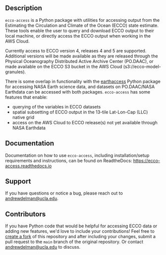 ## Description

`ecco-access` is a Python package with utilities for accessing output from the Estimating the Circulation and Climate of the Ocean (ECCO) state estimate. These tools enable the user to query and download ECCO output to their local machine, or directly access the ECCO output when working in the AWS Cloud.

Currently access to ECCO version 4, releases 4 and 5 are supported. Additional versions will be made available as they are released through the Physical Oceanography Distributed Active Archive Center (PO.DAAC), or made available on the ECCO S3 bucket in the AWS Cloud (s3://ecco-model-granules).

There is some overlap in functionality with the [earthaccess](https://earthaccess.readthedocs.io/en/stable/) Python package for accessing NASA Earth science data, and datasets on PO.DAAC/NASA Earthdata can be accessed with both packages. `ecco-access` has some features that enable:

- querying of the variables in ECCO datasets
- spatial subsetting of ECCO output in the 13-tile Lat-Lon-Cap (LLC) native grid
- access on the AWS Cloud to ECCO release(s) not yet available through NASA Earthdata

## Documentation

Documentation on how to use `ecco-access`, including installation/setup requirements and instructions, can be found on ReadtheDocs: https://ecco-access.readthedocs.io

## Support

If you have questions or notice a bug, please reach out to andrewdelman@ucla.edu.

## Contributors

If you have Python code that would be helpful for accessing ECCO data or adding new features, we'd love to include your contributions! Feel free to [create a fork](https://docs.github.com/en/pull-requests/collaborating-with-pull-requests/working-with-forks/fork-a-repo) of this repository and after including your changes, submit a pull request to the `main` branch of the original repository. Or contact andrewdelman@ucla.edu to discuss.
